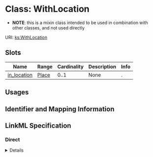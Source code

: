 # Class: WithLocation



* __NOTE__: this is a mixin class intended to be used in combination with other classes, and not used directly


URI: [ks:WithLocation](https://w3id.org/linkml/tests/kitchen_sink/WithLocation)



<!-- no inheritance hierarchy -->



## Slots

| Name | Range | Cardinality | Description  | Info |
| ---  | --- | --- | --- | --- |
| [in_location](in_location.md) | [Place](Place.md) | 0..1 | None  | . |


## Usages



## Identifier and Mapping Information









## LinkML Specification

<!-- TODO: investigate https://stackoverflow.com/questions/37606292/how-to-create-tabbed-code-blocks-in-mkdocs-or-sphinx -->

### Direct

<details>
```yaml
name: WithLocation
from_schema: https://w3id.org/linkml/tests/kitchen_sink
mixin: true
slots:
- in location

```
</details>

### Induced

<details>
```yaml
name: WithLocation
from_schema: https://w3id.org/linkml/tests/kitchen_sink
mixin: true
attributes:
  in location:
    name: in location
    annotations:
      biolink:opposite:
        tag: biolink:opposite
        value: location_of
    from_schema: https://w3id.org/linkml/tests/kitchen_sink
    alias: in_location
    owner: WithLocation
    range: Place

```
</details>